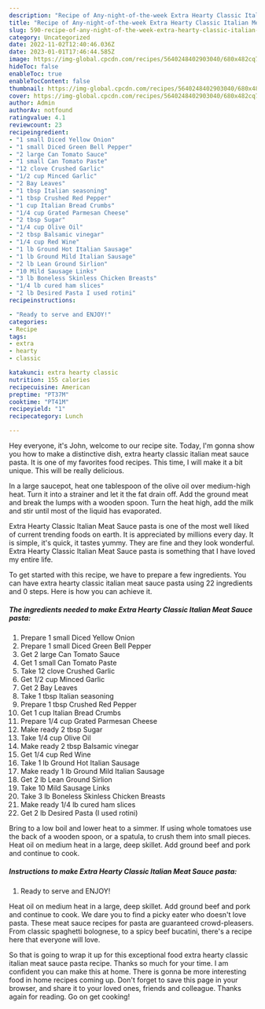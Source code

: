 ```yaml
---
description: "Recipe of Any-night-of-the-week Extra Hearty Classic Italian Meat Sauce pasta"
title: "Recipe of Any-night-of-the-week Extra Hearty Classic Italian Meat Sauce pasta"
slug: 590-recipe-of-any-night-of-the-week-extra-hearty-classic-italian-meat-sauce-pasta
category: Uncategorized
date: 2022-11-02T12:40:46.036Z
date: 2023-01-01T17:46:44.585Z
image: https://img-global.cpcdn.com/recipes/5640248402903040/680x482cq70/extra-hearty-classic-italian-meat-sauce-pasta-recipe-main-photo.jpg
hideToc: false
enableToc: true
enableTocContent: false
thumbnail: https://img-global.cpcdn.com/recipes/5640248402903040/680x482cq70/extra-hearty-classic-italian-meat-sauce-pasta-recipe-main-photo.jpg
cover: https://img-global.cpcdn.com/recipes/5640248402903040/680x482cq70/extra-hearty-classic-italian-meat-sauce-pasta-recipe-main-photo.jpg
author: Admin
authorAv: notfound
ratingvalue: 4.1
reviewcount: 23
recipeingredient:
- "1 small Diced Yellow Onion"
- "1 small Diced Green Bell Pepper"
- "2 large Can Tomato Sauce"
- "1 small Can Tomato Paste"
- "12 clove Crushed Garlic"
- "1/2 cup Minced Garlic"
- "2 Bay Leaves"
- "1 tbsp Italian seasoning"
- "1 tbsp Crushed Red Pepper"
- "1 cup Italian Bread Crumbs"
- "1/4 cup Grated Parmesan Cheese"
- "2 tbsp Sugar"
- "1/4 cup Olive Oil"
- "2 tbsp Balsamic vinegar"
- "1/4 cup Red Wine"
- "1 lb Ground Hot Italian Sausage"
- "1 lb Ground Mild Italian Sausage"
- "2 lb Lean Ground Sirlion"
- "10 Mild Sausage Links"
- "3 lb Boneless Skinless Chicken Breasts"
- "1/4 lb cured ham slices"
- "2 lb Desired Pasta I used rotini"
recipeinstructions:

- "Ready to serve and ENJOY!"
categories:
- Recipe
tags:
- extra
- hearty
- classic

katakunci: extra hearty classic 
nutrition: 155 calories
recipecuisine: American
preptime: "PT37M"
cooktime: "PT41M"
recipeyield: "1"
recipecategory: Lunch

---
```



Hey everyone, it's John, welcome to our recipe site. Today, I'm gonna show you how to make a distinctive dish, extra hearty classic italian meat sauce pasta. It is one of my favorites food recipes. This time, I will make it a bit unique. This will be really delicious.

In a large saucepot, heat one tablespoon of the olive oil over medium-high heat. Turn it into a strainer and let it the fat drain off. Add the ground meat and break the lumps with a wooden spoon. Turn the heat high, add the milk and stir until most of the liquid has evaporated.

Extra Hearty Classic Italian Meat Sauce pasta is one of the most well liked of current trending foods on earth. It is appreciated by millions every day. It is simple, it's quick, it tastes yummy. They are fine and they look wonderful. Extra Hearty Classic Italian Meat Sauce pasta is something that I have loved my entire life.


To get started with this recipe, we have to prepare a few ingredients. You can have extra hearty classic italian meat sauce pasta using 22 ingredients and 0 steps. Here is how you can achieve it.

<!--inarticleads1-->

##### The ingredients needed to make Extra Hearty Classic Italian Meat Sauce pasta:

1. Prepare 1 small Diced Yellow Onion
1. Prepare 1 small Diced Green Bell Pepper
1. Get 2 large Can Tomato Sauce
1. Get 1 small Can Tomato Paste
1. Take 12 clove Crushed Garlic
1. Get 1/2 cup Minced Garlic
1. Get 2 Bay Leaves
1. Take 1 tbsp Italian seasoning
1. Prepare 1 tbsp Crushed Red Pepper
1. Get 1 cup Italian Bread Crumbs
1. Prepare 1/4 cup Grated Parmesan Cheese
1. Make ready 2 tbsp Sugar
1. Take 1/4 cup Olive Oil
1. Make ready 2 tbsp Balsamic vinegar
1. Get 1/4 cup Red Wine
1. Take 1 lb Ground Hot Italian Sausage
1. Make ready 1 lb Ground Mild Italian Sausage
1. Get 2 lb Lean Ground Sirlion
1. Take 10 Mild Sausage Links
1. Take 3 lb Boneless Skinless Chicken Breasts
1. Make ready 1/4 lb cured ham slices
1. Get 2 lb Desired Pasta (I used rotini)


Bring to a low boil and lower heat to a simmer. If using whole tomatoes use the back of a wooden spoon, or a spatula, to crush them into small pieces. Heat oil on medium heat in a large, deep skillet. Add ground beef and pork and continue to cook. 

<!--inarticleads2-->

##### Instructions to make Extra Hearty Classic Italian Meat Sauce pasta:


1. Ready to serve and ENJOY!

Heat oil on medium heat in a large, deep skillet. Add ground beef and pork and continue to cook. We dare you to find a picky eater who doesn&#39;t love pasta. These meat sauce recipes for pasta are guaranteed crowd-pleasers. From classic spaghetti bolognese, to a spicy beef bucatini, there&#39;s a recipe here that everyone will love. 

So that is going to wrap it up for this exceptional food extra hearty classic italian meat sauce pasta recipe. Thanks so much for your time. I am confident you can make this at home. There is gonna be more interesting food in home recipes coming up. Don't forget to save this page in your browser, and share it to your loved ones, friends and colleague. Thanks again for reading. Go on get cooking!
